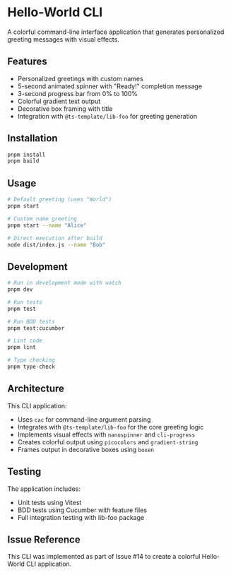 # Hello-World CLI

A colorful command-line interface application that generates personalized greeting messages with visual effects.

## Features

- Personalized greetings with custom names
- 5-second animated spinner with "Ready!" completion message
- 3-second progress bar from 0% to 100%
- Colorful gradient text output
- Decorative box framing with title
- Integration with `@ts-template/lib-foo` for greeting generation

## Installation

```bash
pnpm install
pnpm build
```

## Usage

```bash
# Default greeting (uses "World")
pnpm start

# Custom name greeting
pnpm start --name "Alice"

# Direct execution after build
node dist/index.js --name "Bob"
```

## Development

```bash
# Run in development mode with watch
pnpm dev

# Run tests
pnpm test

# Run BDD tests
pnpm test:cucumber

# Lint code
pnpm lint

# Type checking
pnpm type-check
```

## Architecture

This CLI application:
- Uses `cac` for command-line argument parsing
- Integrates with `@ts-template/lib-foo` for the core greeting logic
- Implements visual effects with `nanospinner` and `cli-progress`
- Creates colorful output using `picocolors` and `gradient-string`
- Frames output in decorative boxes using `boxen`

## Testing

The application includes:
- Unit tests using Vitest
- BDD tests using Cucumber with feature files
- Full integration testing with lib-foo package

## Issue Reference

This CLI was implemented as part of Issue #14 to create a colorful Hello-World CLI application.